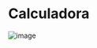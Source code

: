 # Calculadora
![image](https://github.com/user-attachments/assets/1db49029-b7df-4956-bfc5-f5b2dae82d2f)
